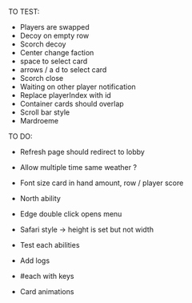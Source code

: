 TO TEST:
- Players are swapped
- Decoy on empty row
- Scorch decoy
- Center change faction
- space to select card
- arrows / a d to select card
- Scorch close
- Waiting on other player notification
- Replace playerIndex with id
- Container cards should overlap
- Scroll bar style
- Mardroeme

TO DO:
- Refresh page should redirect to lobby
- Allow multiple time same weather ?
- Font size card in hand amount, row / player score
- North ability
- Edge double click opens menu
- Safari style -> height is set but not width

- Test each abilities
- Add logs
- #each with keys
- Card animations
